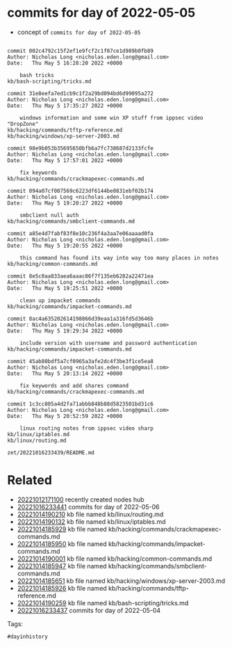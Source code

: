 # commits for day of 2022-05-05

- concept of `commits for day of 2022-05-05`

```

commit 002c4792c15f2ef1e9fcf2c1f07ce1d989b0fb89
Author: Nicholas Long <nicholas.eden.long@gmail.com>
Date:   Thu May 5 16:28:20 2022 +0000

    bash tricks
kb/bash-scripting/tricks.md

commit 31e8eefa7ed1cb9c1f2a29bd094bd6d99095a272
Author: Nicholas Long <nicholas.eden.long@gmail.com>
Date:   Thu May 5 17:35:27 2022 +0000

    windows information and some win XP stuff from ippsec video "DropZone"
kb/hacking/commands/tftp-reference.md
kb/hacking/windows/xp-server-2003.md

commit 98e9b053b35695650bfb6a7fc738687d2133fcfe
Author: Nicholas Long <nicholas.eden.long@gmail.com>
Date:   Thu May 5 17:57:01 2022 +0000

    fix keywords
kb/hacking/commands/crackmapexec-commands.md

commit 094a07cf007569c6223df6144be0831ebf02b174
Author: Nicholas Long <nicholas.eden.long@gmail.com>
Date:   Thu May 5 19:20:27 2022 +0000

    smbclient null auth
kb/hacking/commands/smbclient-commands.md

commit a85e4d7fabf83f8e10c236f4a3aa7e06aaaad0fa
Author: Nicholas Long <nicholas.eden.long@gmail.com>
Date:   Thu May 5 19:20:55 2022 +0000

    this command has found its way into way too many places in notes
kb/hacking/common-commands.md

commit 8e5c0aa833aea6aaac86f7f135eb6282a22471ea
Author: Nicholas Long <nicholas.eden.long@gmail.com>
Date:   Thu May 5 19:25:51 2022 +0000

    clean up impacket commands
kb/hacking/commands/impacket-commands.md

commit 8ac4a635202614198866d39eaa1a316fd5d3646b
Author: Nicholas Long <nicholas.eden.long@gmail.com>
Date:   Thu May 5 19:29:34 2022 +0000

    include version with username and password authentication
kb/hacking/commands/impacket-commands.md

commit 45ab80bdf5a7cf0965a3afe2dc4f3be3f1ce5ea8
Author: Nicholas Long <nicholas.eden.long@gmail.com>
Date:   Thu May 5 20:13:14 2022 +0000

    fix keywords and add shares command
kb/hacking/commands/crackmapexec-commands.md

commit 1c3cc805a4d2fa71abbb848b88d5823501bd31c6
Author: Nicholas Long <nicholas.eden.long@gmail.com>
Date:   Thu May 5 20:52:59 2022 +0000

    linux routing notes from ippsec video sharp
kb/linux/iptables.md
kb/linux/routing.md
```

` zet/20221016233439/README.md `

# Related

- [20221012171100](/zet/20221012171100/README.md) recently created nodes hub
- [20221016233441](/zet/20221016233441/README.md) commits for day of 2022-05-06
- [20221014190210](/zet/20221014190210/README.md) kb file named kb/linux/routing.md
- [20221014190132](/zet/20221014190132/README.md) kb file named kb/linux/iptables.md
- [20221014185929](/zet/20221014185929/README.md) kb file named kb/hacking/commands/crackmapexec-commands.md
- [20221014185950](/zet/20221014185950/README.md) kb file named kb/hacking/commands/impacket-commands.md
- [20221014190001](/zet/20221014190001/README.md) kb file named kb/hacking/common-commands.md
- [20221014185947](/zet/20221014185947/README.md) kb file named kb/hacking/commands/smbclient-commands.md
- [20221014185651](/zet/20221014185651/README.md) kb file named kb/hacking/windows/xp-server-2003.md
- [20221014185926](/zet/20221014185926/README.md) kb file named kb/hacking/commands/tftp-reference.md
- [20221014190259](/zet/20221014190259/README.md) kb file named kb/bash-scripting/tricks.md
- [20221016233437](/zet/20221016233437/README.md) commits for day of 2022-05-04

Tags:

    #dayinhistory

